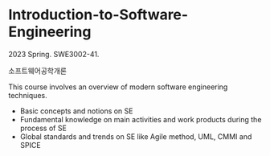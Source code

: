 # Introduction-to-Software-Engineering
2023 Spring.
SWE3002-41.

소프트웨어공학개론

This course involves an overview of modern software engineering techniques.

- Basic concepts and notions on SE
- Fundamental knowledge on main activities and work products during the process of SE
- Global standards and trends on SE like Agile method, UML, CMMI and SPICE
